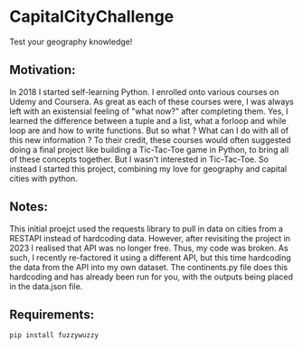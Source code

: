 # CapitalCityChallenge
Test your geography knowledge!


## Motivation:

In 2018 I started self-learning Python. I enrolled onto various courses on Udemy and Coursera. As great as each of these courses were, I was always left with an existensial feeling of "what now?" after completing them. Yes, I learned the difference between a tuple and a list, what a forloop and while loop are and how to write functions. But so what ? What can I do with all of this new information ? To their credit, these courses would often suggested doing a final project like building a Tic-Tac-Toe game in Python, to bring all of these concepts together. But I wasn't interested in Tic-Tac-Toe. So instead I started this project, combining my love for geography and capital cities with python.

## Notes:

This initial proejct used the requests library to pull in data on cities from a RESTAPI instead of hardcoding data. However, after revisiting the project in 2023 I realised that API was no longer free. Thus, my code was broken. As such, I recently re-factored it using a different API, but this time hardcoding the data from the API into my own dataset. The continents.py file does this hardcoding and has already been run for you, with the outputs being placed in the data.json file.

## Requirements:
`pip install fuzzywuzzy`


